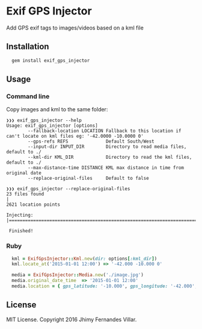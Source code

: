 # Exif GPS Injector

Add GPS exif tags to images/videos based on a kml file

## Installation

```ruby
  gem install exif_gps_injector
```

## Usage

### Command line

Copy images and kml to the same folder:

```
❯❯❯ exif_gps_injector --help
Usage: exif_gps_injector [options]
        --fallback-location LOCATION Fallback to this location if can't locate on kml files eg: '-42.0000 -10.0000 0'
        --gps-refs REFS              Default South/West
        --input-dir INPUT_DIR        Directory to read media files, default to ./
        --kml-dir KML_DIR            Directory to read the kml files, default to ./
        --max-distance-time DISTANCE KML max distance in time from original date
        --replace-original-files     Default to false
```

```
❯❯❯ exif_gps_injector --replace-original-files
23 files found                                                                                                                                       |
2621 location points

Injecting: |=========================================================================================================================================|

 Finished!
```

### Ruby

```ruby
  kml = ExifGpsInjector::Kml.new(dir: options[:kml_dir])
  kml.locate_at('2015-01-01 12:00') => '-42.000 -10.000 0'

  media = ExifGpsInjector::Media.new('./image.jpg')
  media.original_date_time  => '2015-01-01 12:00'
  media.location = { gps_latitude: '-10.000', gps_longitude: '-42.000', gps_altitude: 0 }
```


## License

MIT License. Copyright 2016 Jhimy Fernandes Villar.
